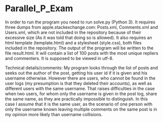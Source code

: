 # Parallel_P_Exam

In order to run the program you need to run solve.py (Python 3). It requires three dumps from apple.stackexchange.com: Posts.xml, Comments.xml and Users.xml,
which are not included in the repository because of their excessive size (As it was told that doing so is allowed). It also requires an html template (template.html)
and a stylesheet (style.css), both files included in the repository. The output of the program will be written to the file result.html. It will contain a list of 100 posts
with the most unique repliers and commenters. It is supposed to be viewed in utf-8.

Technical details/comments:
My program looks through the list of posts and seeks out the author of the post, getting his user id if it is given and his username otherwise. However there are users, who
cannot be found in the user logs (my presumption is that they deleted their accounts), as well as different users with the same username. That raises difficulties in the case
when two users, for whom only the username is given in the post log, share the same name, as they are practically impossible to distinguish. In this case I assume that it is
the same user, as the scenario of one person with only the username known leaving multiple comments on the same post is in my opinion more likely than username collisions. 
